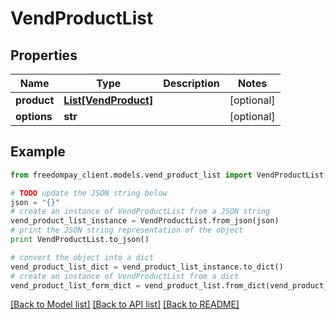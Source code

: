 # VendProductList


## Properties
Name | Type | Description | Notes
------------ | ------------- | ------------- | -------------
**product** | [**List[VendProduct]**](VendProduct.md) |  | [optional] 
**options** | **str** |  | [optional] 

## Example

```python
from freedompay_client.models.vend_product_list import VendProductList

# TODO update the JSON string below
json = "{}"
# create an instance of VendProductList from a JSON string
vend_product_list_instance = VendProductList.from_json(json)
# print the JSON string representation of the object
print VendProductList.to_json()

# convert the object into a dict
vend_product_list_dict = vend_product_list_instance.to_dict()
# create an instance of VendProductList from a dict
vend_product_list_form_dict = vend_product_list.from_dict(vend_product_list_dict)
```
[[Back to Model list]](../README.md#documentation-for-models) [[Back to API list]](../README.md#documentation-for-api-endpoints) [[Back to README]](../README.md)



